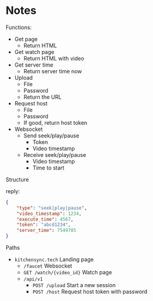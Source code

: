 # Notes

Functions:

- Get page
  - Return HTML
- Get watch page
  - Return HTML with video
- Get server time
  - Return server time now
- Upload
  - File
  - Password
  - Return the URL
- Request host
  - File
  - Password
  - If good, return host token
- Websocket
  - Send seek/play/pause
    - Token
    - Video timestamp
  - Receive seek/play/pause
    - Video timestamp
    - Time to start

Structure

reply:

```json
{
    "type": "seek|play|pause",
    "video_timestamp": 1234,
    "execute_time": 4567,
    "token": "abcd1234",
    "server_time": 7549785
}
```

Paths

- `kitchensync.tech` Landing page
  - `/faucet` Websocket
  - `GET /watch/{video_id}` Watch page
  - `/api/v1`
    - `POST /upload` Start a new session
    - `POST /host` Request host token with password
